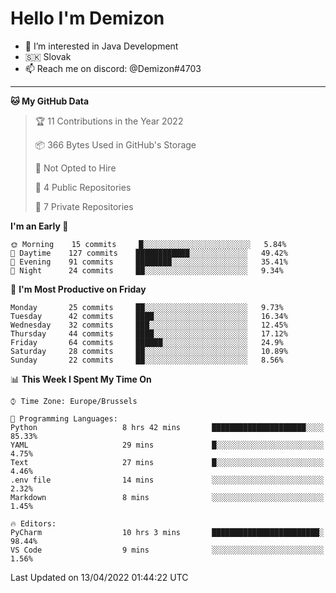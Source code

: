 # Hello I'm Demizon
- 👀 I’m interested in Java Development
- 🇸🇰 Slovak
- 📫 Reach me on discord: @Demizon#4703
<hr>

<!--START_SECTION:waka-->
**🐱 My GitHub Data** 

> 🏆 11 Contributions in the Year 2022
 > 
> 📦 366 Bytes Used in GitHub's Storage 
 > 
> 🚫 Not Opted to Hire
 > 
> 📜 4 Public Repositories 
 > 
> 🔑 7 Private Repositories  
 > 
**I'm an Early 🐤** 

```text
🌞 Morning    15 commits     █░░░░░░░░░░░░░░░░░░░░░░░░   5.84% 
🌆 Daytime    127 commits    ████████████░░░░░░░░░░░░░   49.42% 
🌃 Evening    91 commits     ████████░░░░░░░░░░░░░░░░░   35.41% 
🌙 Night      24 commits     ██░░░░░░░░░░░░░░░░░░░░░░░   9.34%

```
📅 **I'm Most Productive on Friday** 

```text
Monday       25 commits     ██░░░░░░░░░░░░░░░░░░░░░░░   9.73% 
Tuesday      42 commits     ████░░░░░░░░░░░░░░░░░░░░░   16.34% 
Wednesday    32 commits     ███░░░░░░░░░░░░░░░░░░░░░░   12.45% 
Thursday     44 commits     ████░░░░░░░░░░░░░░░░░░░░░   17.12% 
Friday       64 commits     ██████░░░░░░░░░░░░░░░░░░░   24.9% 
Saturday     28 commits     ██░░░░░░░░░░░░░░░░░░░░░░░   10.89% 
Sunday       22 commits     ██░░░░░░░░░░░░░░░░░░░░░░░   8.56%

```


📊 **This Week I Spent My Time On** 

```text
⌚︎ Time Zone: Europe/Brussels

💬 Programming Languages: 
Python                   8 hrs 42 mins       █████████████████████░░░░   85.33% 
YAML                     29 mins             █░░░░░░░░░░░░░░░░░░░░░░░░   4.75% 
Text                     27 mins             █░░░░░░░░░░░░░░░░░░░░░░░░   4.46% 
.env file                14 mins             ░░░░░░░░░░░░░░░░░░░░░░░░░   2.32% 
Markdown                 8 mins              ░░░░░░░░░░░░░░░░░░░░░░░░░   1.45%

🔥 Editors: 
PyCharm                  10 hrs 3 mins       ████████████████████████░   98.44% 
VS Code                  9 mins              ░░░░░░░░░░░░░░░░░░░░░░░░░   1.56%

```


 Last Updated on 13/04/2022 01:44:22 UTC
<!--END_SECTION:waka-->

